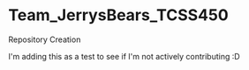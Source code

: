 # Team_JerrysBears_TCSS450
Repository Creation

I'm adding this as a test to see if I'm not actively contributing :D

